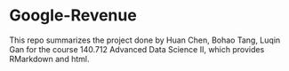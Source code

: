 # Google-Revenue

This repo summarizes the project done by Huan Chen, Bohao Tang, Luqin Gan for the course 140.712 Advanced Data Science II, which provides RMarkdown and html.
